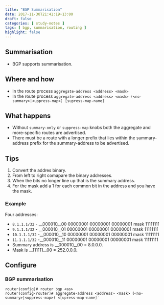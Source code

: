 ```yaml
---
title: "BGP Summarisation"
date: 2017-11-30T21:41:19+13:00
draft: false
categories: [ study-notes ]
tags: [ bgp, summarisation, routing ]
highlight: false
---
```



## Summarisation
* BGP supports summarisation.


## Where and how
* In the route process `aggregate-address <address> <mask>`
* In the route process `aggregate-address <address> <mask> (<no-summary>|<uppress-map>) [supress-map-name]`

## What happens
* Without `summary-only` or `suppress-map` knobs both the aggregate and more-specific routes are advertised.
* There must be a route with a longer prefix that lies within the summary-address prefix for the summary-address to be advertised.

## Tips
1. Convert the addres binary.
2. From left to right comapare the binary addresses.
3. When the bits no longer line up that is the summary address.
4. For the mask add a 1 for each common bit in the address and you have the mask.

### Example
Four addresses:

* `8.1.1.1/32` - __000010__00 00000001 00000001 00000001 mask 11111111
* `9.1.1.1/32` - __000010__01 00000001 00000001 00000001 mask 11111111
* `10.1.1.1/32` -__000010__10 00000001 00000001 00000001 mask 11111111
* `11.1.1.1/32` -__000010__11 00000001 00000001 00000001 mask 11111111
* Summary address is __000010__00 = 8.0.0.0.
* Mask is __111111__00 = 252.0.0.0.

## Configure
### BGP summarisation
```
router(config)# router bgp <as>
router(config-router)# aggregate-address <address> <mask> (<no-summary>|<uppress-map>) <[upress-map-name]`
```

